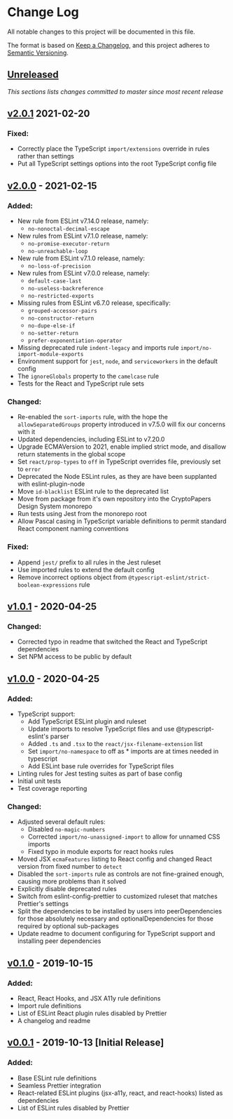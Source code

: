 # Change Log

All notable changes to this project will be documented in this file.

The format is based on [Keep a Changelog](https://keepachangelog.com/en/1.0.0/), and this project adheres to [Semantic Versioning](https://semver.org/spec/v2.0.0.html).

## [Unreleased](https://github.com/crypto-papers/design-system/tree/main/packages/eslint-config)

_This sections lists changes committed to master since most recent release_

## [v2.0.1](https://github.com/crypto-papers/design-system/tree/eslint-config%402.0.1/packages/eslint-config) 2021-02-20

### Fixed:

- Correctly place the TypeScript `import/extensions` override in rules rather than settings
- Put all TypeScript settings options into the root TypeScript config file

## [v2.0.0](https://github.com/crypto-papers/design-system/tree/eslint-config%402.0.0/packages/eslint-config) - 2021-02-15

### Added:

- New rule from ESLint v7.14.0 release, namely:
  - `no-nonoctal-decimal-escape`
- New rules from ESLint v7.1.0 release, namely:
  - `no-promise-executor-return`
  - `no-unreachable-loop`
- New rule from ESLint v7.1.0 release, namely:
  - `no-loss-of-precision`
- New rules from ESLint v7.0.0 release, namely:
  - `default-case-last`
  - `no-useless-backreference`
  - `no-restricted-exports`
- Missing rules from ESLint v6.7.0 release, specifically:
  - `grouped-accessor-pairs`
  - `no-constructor-return`
  - `no-dupe-else-if`
  - `no-setter-return`
  - `prefer-exponentiation-operator`
- Missing deprecated rule `indent-legacy` and imports rule `import/no-import-module-exports`
- Environment support for `jest`, `node`, and `serviceworkers` in the default config
- The `ignoreGlobals` property to the `camelcase` rule
- Tests for the React and TypeScript rule sets

### Changed:

- Re-enabled the `sort-imports` rule, with the hope the `allowSeparatedGroups` property introduced in v7.5.0 will fix our concerns with it
- Updated dependencies, including ESLint to v7.20.0
- Upgrade ECMAVersion to 2021, enable implied strict mode, and disallow return statements in the global scope
- Set `react/prop-types` to `off` in TypeScript overrides file, previously set to `error`
- Deprecated the Node ESLint rules, as they are have been supplanted with eslint-plugin-node
- Move `id-blacklist` ESLint rule to the deprecated list
- Move from package from it's own repository into the CryptoPapers Design System monorepo
- Run tests using Jest from the monorepo root
- Allow Pascal casing in TypeScript variable definitions to permit standard React component naming conventions

### Fixed:

- Append `jest/` prefix to all rules in the Jest ruleset
- Use imported rules to extend the default config
- Remove incorrect options object from `@typescript-eslint/strict-boolean-expressions` rule

## [v1.0.1](https://github.com/crypto-papers/design-system/tree/eslint-config%401.0.1) - 2020-04-25

### Changed:

- Corrected typo in readme that switched the React and TypeScript dependencies
- Set NPM access to be public by default

## [v1.0.0](https://github.com/crypto-papers/design-system/tree/eslint-config%401.0.0) - 2020-04-25

### Added:

- TypeScript support:
  - Add TypeScript ESLint plugin and ruleset
  - Update imports to resolve TypeScript files and use @typescript-eslint's parser
  - Added `.ts` and `.tsx` to the `react/jsx-filename-extension` list
  - Set `import/no-namespace` to off as \* imports are at times needed in typescript
  - Add ESLint base rule overrides for TypeScript files
- Linting rules for Jest testing suites as part of base config
- Initial unit tests
- Test coverage reporting

### Changed:

- Adjusted several default rules:
  - Disabled `no-magic-numbers`
  - Corrected `import/no-unassigned-import` to allow for unnamed CSS imports
  - Fixed typo in module exports for react hooks rules
- Moved JSX `ecmaFeatures` listing to React config and changed React version from fixed number to `detect`
- Disabled the `sort-imports` rule as controls are not fine-grained enough, causing more problems than it solved
- Explicitly disable deprecated rules
- Switch from eslint-config-prettier to customized ruleset that matches Prettier's settings
- Split the dependencies to be installed by users into peerDependencies for those absolutely necessary and optionalDependencies for those required by optional sub-packages
- Update readme to document configuring for TypeScript support and installing peer dependencies

## [v0.1.0](https://github.com/crypto-papers/design-system/tree/eslint-config%400.1.0) - 2019-10-15

### Added:

- React, React Hooks, and JSX A11y rule definitions
- Import rule definitions
- List of ESLint React plugin rules disabled by Prettier
- A changelog and readme

## [v0.0.1](https://github.com/crypto-papers/design-system/tree/eslint-config%400.0.1) - 2019-10-13 [Initial Release]

### Added:

- Base ESLint rule definitions
- Seamless Prettier integration
- React-related ESLint plugins (jsx-a11y, react, and react-hooks) listed as dependencies
- List of ESLint rules disabled by Prettier
